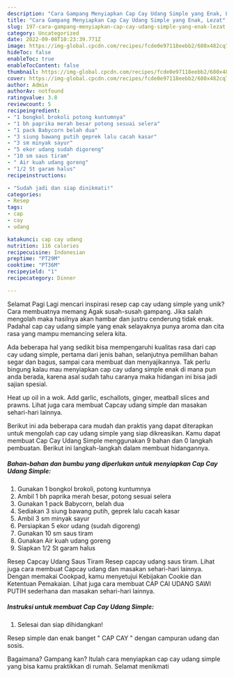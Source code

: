 ```yaml
---
description: "Cara Gampang Menyiapkan Cap Cay Udang Simple yang Enak, Lezat"
title: "Cara Gampang Menyiapkan Cap Cay Udang Simple yang Enak, Lezat"
slug: 197-cara-gampang-menyiapkan-cap-cay-udang-simple-yang-enak-lezat
category: Uncategorized
date: 2022-09-08T10:23:39.771Z
image: https://img-global.cpcdn.com/recipes/fcde0e97118eebb2/680x482cq70/cap-cay-udang-simple-foto-resep-utama.jpg
hideToc: false
enableToc: true
enableTocContent: false
thumbnail: https://img-global.cpcdn.com/recipes/fcde0e97118eebb2/680x482cq70/cap-cay-udang-simple-foto-resep-utama.jpg
cover: https://img-global.cpcdn.com/recipes/fcde0e97118eebb2/680x482cq70/cap-cay-udang-simple-foto-resep-utama.jpg
author: Admin
authorAv: notfound
ratingvalue: 3.8
reviewcount: 5
recipeingredient:
- "1 bongkol brokoli potong kuntumnya"
- "1 bh paprika merah besar potong sesuai selera"
- "1 pack Babycorn belah dua"
- "3 siung bawang putih geprek lalu cacah kasar"
- "3 sm minyak sayur"
- "5 ekor udang sudah digoreng"
- "10 sm saus tiram"
- " Air kuah udang goreng"
- "1/2 St garam halus"
recipeinstructions:

- "Sudah jadi dan siap dinikmati!"
categories:
- Resep
tags:
- cap
- cay
- udang

katakunci: cap cay udang 
nutrition: 116 calories
recipecuisine: Indonesian
preptime: "PT29M"
cooktime: "PT36M"
recipeyield: "1"
recipecategory: Dinner

---
```



Selamat Pagi Lagi mencari inspirasi resep cap cay udang simple yang unik? Cara membuatnya memang Agak susah-susah gampang. Jika salah mengolah maka hasilnya akan hambar dan justru cenderung tidak enak. Padahal cap cay udang simple yang enak selayaknya punya aroma dan cita rasa yang mampu memancing selera kita.


Ada beberapa hal yang sedikit bisa mempengaruhi kualitas rasa dari cap cay udang simple, pertama dari jenis bahan, selanjutnya pemilihan bahan segar dan bagus, sampai cara membuat dan menyajikannya. Tak perlu bingung kalau mau menyiapkan cap cay udang simple enak di mana pun anda berada, karena asal sudah tahu caranya maka hidangan ini bisa jadi sajian spesial.

Heat up oil in a wok. Add garlic, eschallots, ginger, meatball slices and prawns. Lihat juga cara membuat Capcay udang simple dan masakan sehari-hari lainnya.


Berikut ini ada beberapa cara mudah dan praktis yang dapat diterapkan untuk mengolah cap cay udang simple yang siap dikreasikan. Kamu dapat membuat Cap Cay Udang Simple menggunakan 9 bahan dan 0 langkah pembuatan. Berikut ini langkah-langkah dalam membuat hidangannya.

<!--inarticleads1-->

##### Bahan-bahan dan bumbu yang diperlukan untuk menyiapkan Cap Cay Udang Simple:

1. Gunakan 1 bongkol brokoli, potong kuntumnya
1. Ambil 1 bh paprika merah besar, potong sesuai selera
1. Gunakan 1 pack Babycorn, belah dua
1. Sediakan 3 siung bawang putih, geprek lalu cacah kasar
1. Ambil 3 sm minyak sayur
1. Persiapkan 5 ekor udang (sudah digoreng)
1. Gunakan 10 sm saus tiram
1. Gunakan  Air kuah udang goreng
1. Siapkan 1/2 St garam halus


Resep Capcay Udang Saus Tiram Resep capcay udang saus tiram. Lihat juga cara membuat Capcay udang dan masakan sehari-hari lainnya. Dengan memakai Cookpad, kamu menyetujui Kebijakan Cookie dan Ketentuan Pemakaian. Lihat juga cara membuat CAP CAI UDANG SAWI PUTIH sederhana dan masakan sehari-hari lainnya. 

<!--inarticleads2-->

##### Instruksi untuk membuat Cap Cay Udang Simple:


1. Selesai dan siap dihidangkan!

Resep simple dan enak banget &#34; CAP CAY &#34; dengan campuran udang dan sosis. 

Bagaimana? Gampang kan? Itulah cara menyiapkan cap cay udang simple yang bisa kamu praktikkan di rumah. Selamat menikmati
